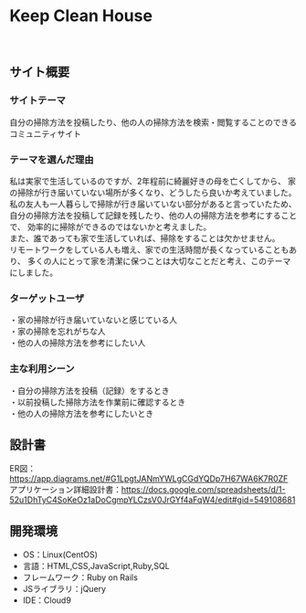 # Keep Clean House
​
## サイト概要
### サイトテーマ
<!--何を『目的』とし、どのような『分類』なのかを簡潔に書く-->
 自分の掃除方法を投稿したり、他の人の掃除方法を検索・閲覧することのできるコミュニティサイト

### テーマを選んだ理由
<!--なぜこのようなテーマにしたかを説明する-->
 私は実家で生活しているのですが、2年程前に綺麗好きの母を亡くしてから、
 家の掃除が行き届いていない場所が多くなり、どうしたら良いか考えていました。<br>
 私の友人も一人暮らしで掃除が行き届いていない部分があると言っていたため、
 自分の掃除方法を投稿して記録を残したり、他の人の掃除方法を参考にすることで、
 効率的に掃除ができるのではないかと考えました。<br>
 また、誰であっても家で生活していれば、掃除をすることは欠かせません。<br>
 リモートワークをしている人も増え、家での生活時間が長くなっていることもあり、
 多くの人にとって家を清潔に保つことは大切なことだと考え、このテーマにしました。

### ターゲットユーザ
<!--誰に使ってもらうかを具体的に記載する-->
 ・家の掃除が行き届いていないと感じている人<br>
 ・家の掃除を忘れがちな人<br>
 ・他の人の掃除方法を参考にしたい人

### 主な利用シーン
<!--どのような時に使うのかの状況を記載すること-->
​・自分の掃除方法を投稿（記録）をするとき<br>
​・以前投稿した掃除方法を作業前に確認するとき<br>
​・他の人の掃除方法を参考にしたいとき<br>

## 設計書
<!--テーマを設定・提出する時点では不要です-->
​ER図：https://app.diagrams.net/#G1LpgtJANmYWLgCGdYQDp7H67WA6K7R0ZF<br>
 アプリケーション詳細設計書：https://docs.google.com/spreadsheets/d/1-52u1DhTyC4SoKeOz1aDoCgmpYLCzsV0JrGYf4aFqW4/edit#gid=549108681<br>

## 開発環境
- OS：Linux(CentOS)
- 言語：HTML,CSS,JavaScript,Ruby,SQL
- フレームワーク：Ruby on Rails
- JSライブラリ：jQuery
- IDE：Cloud9
​
<!--## 使用素材-->
<!--- 外部サービスの画像素材・音声素材を使用した場合は、必ずサービス名とURLを明記してください。-->
<!--- アプリケーションの実装に使用したgem/bootstrapのリファレンスなどの記載は不要です。-->
<!--- 使用しない場合は、使用素材の項目をREADMEから削除してください。-->
<!--折りたたむ-->